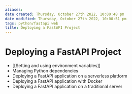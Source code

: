 ```yaml
---
aliases: 
date created: Thursday, October 27th 2022, 10:00:48 pm
date modified: Thursday, October 27th 2022, 10:00:51 pm
tags: python/fastapi web 
title: Deploying a FastAPI Project
---
```


# Deploying a FastAPI Project

- [[Setting and using environment variables]]
- Managing Python dependencies
- Deploying a FastAPI application on a serverless platform
- Deploying a FastAPI application with Docker
- Deploying a FastAPI application on a traditional server